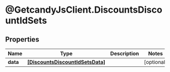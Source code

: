 # @GetcandyJsClient.DiscountsDiscountIdSets

## Properties

Name | Type | Description | Notes
------------ | ------------- | ------------- | -------------
**data** | [**[DiscountsDiscountIdSetsData]**](DiscountsDiscountIdSetsData.md) |  | [optional] 


